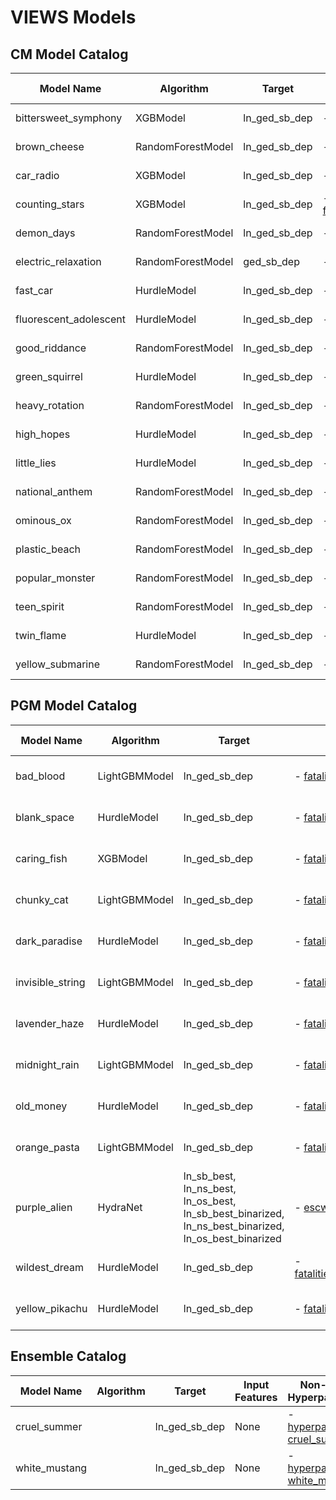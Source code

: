 # VIEWS Models

## CM Model Catalog
<!-- CM_TABLE_START -->
| Model Name | Algorithm | Target | Input Features | Non-default Hyperparameters | Forecasting Type | Implementation Status | Implementation Date | Author |
| ---------- | --------- | ------ | -------------- | --------------------------- | ---------------- | --------------------- | ------------------- | ------ |
| bittersweet_symphony | XGBModel | ln_ged_sb_dep | - [ fatalities003_all_features](https://github.com/views-platform/views-models/blob/main/models/bittersweet_symphony/configs/config_queryset.py) | - [hyperparameters bittersweet_symphony](https://github.com/views-platform/views-models/blob/main/models/bittersweet_symphony/configs/config_hyperparameters.py) | None | shadow | NA | Marina |
| brown_cheese | RandomForestModel | ln_ged_sb_dep | - [fatalities003_baseline](https://github.com/views-platform/views-models/blob/main/models/brown_cheese/configs/config_queryset.py) | - [hyperparameters brown_cheese](https://github.com/views-platform/views-models/blob/main/models/brown_cheese/configs/config_hyperparameters.py) | None | shadow | NA | Borbála |
| car_radio | XGBModel | ln_ged_sb_dep | - [fatalities003_topics](https://github.com/views-platform/views-models/blob/main/models/car_radio/configs/config_queryset.py) | - [hyperparameters car_radio](https://github.com/views-platform/views-models/blob/main/models/car_radio/configs/config_hyperparameters.py) | None | shadow | NA | Borbála |
| counting_stars | XGBModel | ln_ged_sb_dep | - [fatalities003_conflict_history_long](https://github.com/views-platform/views-models/blob/main/models/counting_stars/configs/config_queryset.py) | - [hyperparameters counting_stars](https://github.com/views-platform/views-models/blob/main/models/counting_stars/configs/config_hyperparameters.py) | None | shadow | NA | Borbála |
| demon_days | RandomForestModel | ln_ged_sb_dep | - [fatalities003_faostat](https://github.com/views-platform/views-models/blob/main/models/demon_days/configs/config_queryset.py) | - [hyperparameters demon_days](https://github.com/views-platform/views-models/blob/main/models/demon_days/configs/config_hyperparameters.py) | None | shadow | NA | Marina |
| electric_relaxation | RandomForestModel | ged_sb_dep | - [escwa001_cflong](https://github.com/views-platform/views-models/blob/main/models/electric_relaxation/configs/config_queryset.py) | - [hyperparameters electric_relaxation](https://github.com/views-platform/views-models/blob/main/models/electric_relaxation/configs/config_hyperparameters.py) | None | shadow | NA | Sara |
| fast_car | HurdleModel | ln_ged_sb_dep | - [fatalities003_vdem_short](https://github.com/views-platform/views-models/blob/main/models/fast_car/configs/config_queryset.py) | - [hyperparameters fast_car](https://github.com/views-platform/views-models/blob/main/models/fast_car/configs/config_hyperparameters.py) | None | shadow | NA | Borbála |
| fluorescent_adolescent | HurdleModel | ln_ged_sb_dep | - [fatalities003_joint_narrow](https://github.com/views-platform/views-models/blob/main/models/fluorescent_adolescent/configs/config_queryset.py) | - [hyperparameters fluorescent_adolescent](https://github.com/views-platform/views-models/blob/main/models/fluorescent_adolescent/configs/config_hyperparameters.py) | None | shadow | NA | Marina |
| good_riddance | RandomForestModel | ln_ged_sb_dep | - [fatalities003_joint_narrow](https://github.com/views-platform/views-models/blob/main/models/good_riddance/configs/config_queryset.py) | - [hyperparameters good_riddance](https://github.com/views-platform/views-models/blob/main/models/good_riddance/configs/config_hyperparameters.py) | None | shadow | NA | Marina |
| green_squirrel | HurdleModel | ln_ged_sb_dep | - [fatalities003_joint_broad](https://github.com/views-platform/views-models/blob/main/models/green_squirrel/configs/config_queryset.py) | - [hyperparameters green_squirrel](https://github.com/views-platform/views-models/blob/main/models/green_squirrel/configs/config_hyperparameters.py) | None | shadow | NA | Borbála |
| heavy_rotation | RandomForestModel | ln_ged_sb_dep | - [fatalities003_joint_broad](https://github.com/views-platform/views-models/blob/main/models/heavy_rotation/configs/config_queryset.py) | - [hyperparameters heavy_rotation](https://github.com/views-platform/views-models/blob/main/models/heavy_rotation/configs/config_hyperparameters.py) | None | shadow | NA | Borbála |
| high_hopes | HurdleModel | ln_ged_sb_dep | - [fatalities003_conflict_history](https://github.com/views-platform/views-models/blob/main/models/high_hopes/configs/config_queryset.py) | - [hyperparameters high_hopes](https://github.com/views-platform/views-models/blob/main/models/high_hopes/configs/config_hyperparameters.py) | None | shadow | NA | Borbála |
| little_lies | HurdleModel | ln_ged_sb_dep | - [fatalities003_joint_narrow](https://github.com/views-platform/views-models/blob/main/models/little_lies/configs/config_queryset.py) | - [hyperparameters little_lies](https://github.com/views-platform/views-models/blob/main/models/little_lies/configs/config_hyperparameters.py) | None | shadow | NA | Marina |
| national_anthem | RandomForestModel | ln_ged_sb_dep | - [fatalities003_wdi_short](https://github.com/views-platform/views-models/blob/main/models/national_anthem/configs/config_queryset.py) | - [hyperparameters national_anthem](https://github.com/views-platform/views-models/blob/main/models/national_anthem/configs/config_hyperparameters.py) | None | shadow | NA | Borbála |
| ominous_ox | RandomForestModel | ln_ged_sb_dep | - [fatalities003_conflict_history](https://github.com/views-platform/views-models/blob/main/models/ominous_ox/configs/config_queryset.py) | - [hyperparameters ominous_ox](https://github.com/views-platform/views-models/blob/main/models/ominous_ox/configs/config_hyperparameters.py) | None | shadow | NA | Borbála |
| plastic_beach | RandomForestModel | ln_ged_sb_dep | - [fatalities003_aquastat](https://github.com/views-platform/views-models/blob/main/models/plastic_beach/configs/config_queryset.py) | - [hyperparameters plastic_beach](https://github.com/views-platform/views-models/blob/main/models/plastic_beach/configs/config_hyperparameters.py) | None | shadow | NA | Marina |
| popular_monster | RandomForestModel | ln_ged_sb_dep | - [fatalities003_topics](https://github.com/views-platform/views-models/blob/main/models/popular_monster/configs/config_queryset.py) | - [hyperparameters popular_monster](https://github.com/views-platform/views-models/blob/main/models/popular_monster/configs/config_hyperparameters.py) | None | shadow | NA | Borbála |
| teen_spirit | RandomForestModel | ln_ged_sb_dep | - [fatalities003_faoprices](https://github.com/views-platform/views-models/blob/main/models/teen_spirit/configs/config_queryset.py) | - [hyperparameters teen_spirit](https://github.com/views-platform/views-models/blob/main/models/teen_spirit/configs/config_hyperparameters.py) | None | shadow | NA | Marina |
| twin_flame | HurdleModel | ln_ged_sb_dep | - [fatalities003_topics](https://github.com/views-platform/views-models/blob/main/models/twin_flame/configs/config_queryset.py) | - [hyperparameters twin_flame](https://github.com/views-platform/views-models/blob/main/models/twin_flame/configs/config_hyperparameters.py) | None | shadow | NA | Borbála |
| yellow_submarine | RandomForestModel | ln_ged_sb_dep | - [fatalities003_imfweo](https://github.com/views-platform/views-models/blob/main/models/yellow_submarine/configs/config_queryset.py) | - [hyperparameters yellow_submarine](https://github.com/views-platform/views-models/blob/main/models/yellow_submarine/configs/config_hyperparameters.py) | None | shadow | NA | Marina |

<!-- CM_TABLE_END -->

## PGM Model Catalog
<!-- PGM_TABLE_START -->
| Model Name | Algorithm | Target | Input Features | Non-default Hyperparameters | Forecasting Type | Implementation Status | Implementation Date | Author |
| ---------- | --------- | ------ | -------------- | --------------------------- | ---------------- | --------------------- | ------------------- | ------ |
| bad_blood | LightGBMModel | ln_ged_sb_dep | - [fatalities003_pgm_natsoc](https://github.com/views-platform/views-models/blob/main/models/bad_blood/configs/config_queryset.py) | - [hyperparameters bad_blood](https://github.com/views-platform/views-models/blob/main/models/bad_blood/configs/config_hyperparameters.py) | None | shadow | NA | Xiaolong |
| blank_space | HurdleModel | ln_ged_sb_dep | - [fatalities003_pgm_natsoc](https://github.com/views-platform/views-models/blob/main/models/blank_space/configs/config_queryset.py) | - [hyperparameters blank_space](https://github.com/views-platform/views-models/blob/main/models/blank_space/configs/config_hyperparameters.py) | None | shadow | NA | Xiaolong |
| caring_fish | XGBModel | ln_ged_sb_dep | - [fatalities003_pgm_conflict_history](https://github.com/views-platform/views-models/blob/main/models/caring_fish/configs/config_queryset.py) | - [hyperparameters caring_fish](https://github.com/views-platform/views-models/blob/main/models/caring_fish/configs/config_hyperparameters.py) | None | shadow | NA | Xiaolong |
| chunky_cat | LightGBMModel | ln_ged_sb_dep | - [fatalities003_pgm_conflictlong](https://github.com/views-platform/views-models/blob/main/models/chunky_cat/configs/config_queryset.py) | - [hyperparameters chunky_cat](https://github.com/views-platform/views-models/blob/main/models/chunky_cat/configs/config_hyperparameters.py) | None | shadow | NA | Xiaolong |
| dark_paradise | HurdleModel | ln_ged_sb_dep | - [fatalities003_pgm_conflictlong](https://github.com/views-platform/views-models/blob/main/models/dark_paradise/configs/config_queryset.py) | - [hyperparameters dark_paradise](https://github.com/views-platform/views-models/blob/main/models/dark_paradise/configs/config_hyperparameters.py) | None | shadow | NA | Xiaolong |
| invisible_string | LightGBMModel | ln_ged_sb_dep | - [fatalities003_pgm_broad](https://github.com/views-platform/views-models/blob/main/models/invisible_string/configs/config_queryset.py) | - [hyperparameters invisible_string](https://github.com/views-platform/views-models/blob/main/models/invisible_string/configs/config_hyperparameters.py) | None | shadow | NA | Xiaolong |
| lavender_haze | HurdleModel | ln_ged_sb_dep | - [fatalities003_pgm_broad](https://github.com/views-platform/views-models/blob/main/models/lavender_haze/configs/config_queryset.py) | - [hyperparameters lavender_haze](https://github.com/views-platform/views-models/blob/main/models/lavender_haze/configs/config_hyperparameters.py) | None | shadow | NA | Xiaolong |
| midnight_rain | LightGBMModel | ln_ged_sb_dep | - [fatalities003_pgm_escwa_drought](https://github.com/views-platform/views-models/blob/main/models/midnight_rain/configs/config_queryset.py) | - [hyperparameters midnight_rain](https://github.com/views-platform/views-models/blob/main/models/midnight_rain/configs/config_hyperparameters.py) | None | shadow | NA | Xiaolong |
| old_money | HurdleModel | ln_ged_sb_dep | - [fatalities003_pgm_escwa_drought](https://github.com/views-platform/views-models/blob/main/models/old_money/configs/config_queryset.py) | - [hyperparameters old_money](https://github.com/views-platform/views-models/blob/main/models/old_money/configs/config_hyperparameters.py) | None | shadow | NA | Xiaolong |
| orange_pasta | LightGBMModel | ln_ged_sb_dep | - [fatalities003_pgm_baseline](https://github.com/views-platform/views-models/blob/main/models/orange_pasta/configs/config_queryset.py) | - [hyperparameters orange_pasta](https://github.com/views-platform/views-models/blob/main/models/orange_pasta/configs/config_hyperparameters.py) | None | shadow | NA | Xiaolong |
| purple_alien | HydraNet | ln_sb_best, ln_ns_best, ln_os_best, ln_sb_best_binarized, ln_ns_best_binarized, ln_os_best_binarized | - [escwa001_cflong](https://github.com/views-platform/views-models/blob/main/models/purple_alien/configs/config_queryset.py) | - [hyperparameters purple_alien](https://github.com/views-platform/views-models/blob/main/models/purple_alien/configs/config_hyperparameters.py) | None | shadow | NA | Simon |
| wildest_dream | HurdleModel | ln_ged_sb_dep | - [fatalities003_pgm_conflict_sptime_dist](https://github.com/views-platform/views-models/blob/main/models/wildest_dream/configs/config_queryset.py) | - [hyperparameters wildest_dream](https://github.com/views-platform/views-models/blob/main/models/wildest_dream/configs/config_hyperparameters.py) | None | shadow | NA | Xiaolong |
| yellow_pikachu | HurdleModel | ln_ged_sb_dep | - [fatalities003_pgm_conflict_treelag](https://github.com/views-platform/views-models/blob/main/models/yellow_pikachu/configs/config_queryset.py) | - [hyperparameters yellow_pikachu](https://github.com/views-platform/views-models/blob/main/models/yellow_pikachu/configs/config_hyperparameters.py) | None | shadow | NA | Xiaolong |

<!-- PGM_TABLE_END -->

## Ensemble Catalog
<!-- ENSEMBLE_TABLE_START -->
| Model Name | Algorithm | Target | Input Features | Non-default Hyperparameters | Reconciliation              | Forecasting Type | Implementation Status | Implementation Date | Author |
| ---------- | --------- | ------ | -------------- | --------------------------- |-----------------------------|------------------| --------------------- | ------------------- | ------ |
| cruel_summer |  | ln_ged_sb_dep | None | - [hyperparameters cruel_summer](https://github.com/views-platform/views-models/blob/main/ensembles/cruel_summer/configs/config_hyperparameters.py) | None                        | None             | shadow                           | NA | Xiaolong |
| white_mustang |  | ln_ged_sb_dep | None | - [hyperparameters white_mustang](https://github.com/views-platform/views-models/blob/main/ensembles/white_mustang/configs/config_hyperparameters.py) | pgm_cm_point (cruel summer) | None             | None               | deployed         | NA | Xiaolong |

<!-- ENSEMBLE_TABLE_END -->
